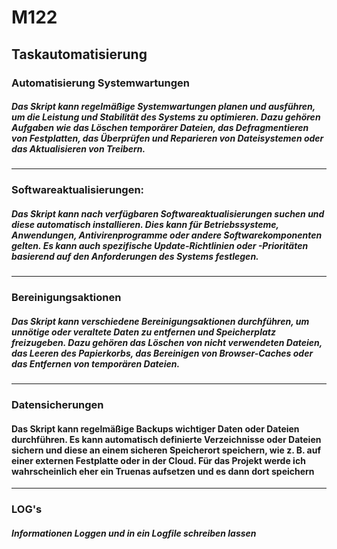 # M122

## Taskautomatisierung
### Automatisierung Systemwartungen
##### Das Skript kann regelmäßige Systemwartungen planen und ausführen, um die Leistung und Stabilität des Systems zu optimieren. Dazu gehören Aufgaben wie das Löschen temporärer Dateien, das Defragmentieren von Festplatten, das Überprüfen und Reparieren von Dateisystemen oder das Aktualisieren von Treibern.
---
### Softwareaktualisierungen:
##### Das Skript kann nach verfügbaren Softwareaktualisierungen suchen und diese automatisch installieren. Dies kann für Betriebssysteme, Anwendungen, Antivirenprogramme oder andere Softwarekomponenten gelten. Es kann auch spezifische Update-Richtlinien oder -Prioritäten basierend auf den Anforderungen des Systems festlegen.
---
### Bereinigungsaktionen
##### Das Skript kann verschiedene Bereinigungsaktionen durchführen, um unnötige oder veraltete Daten zu entfernen und Speicherplatz freizugeben. Dazu gehören das Löschen von nicht verwendeten Dateien, das Leeren des Papierkorbs, das Bereinigen von Browser-Caches oder das Entfernen von temporären Dateien.
-----
### Datensicherungen
#### Das Skript kann regelmäßige Backups wichtiger Daten oder Dateien durchführen. Es kann automatisch definierte Verzeichnisse oder Dateien sichern und diese an einem sicheren Speicherort speichern, wie z. B. auf einer externen Festplatte oder in der Cloud. Für das Projekt werde ich wahrscheinlich eher ein Truenas aufsetzen und es dann dort speichern
----
### LOG's
##### Informationen Loggen und in ein Logfile schreiben lassen

